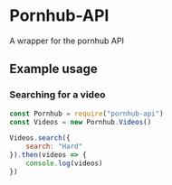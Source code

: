 # Pornhub-API
A wrapper for the pornhub API


## Example usage

### Searching for a video

```js
const Pornhub = require("pornhub-api")
const Videos = new Pornhub.Videos()

Videos.search({
	search: "Hard"
}).then(videos => {
	console.log(videos)
})
```

